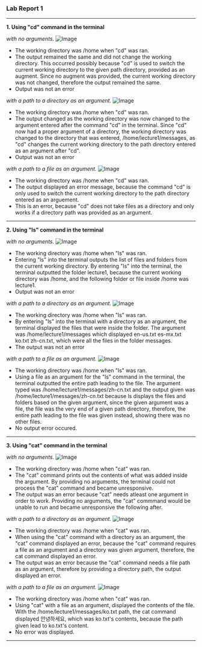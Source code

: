 ### Lab Report 1

---
**1. Using "cd" command in the terminal**

*with no arguments.*
![Image](CD_no_arguments.png)

- The working directory was /home when "cd" was ran.
- The output remained the same and did not change the working directory. This occurred possibly because "cd"
is used to switch the current working directory to the given path directory, provided as an augment. Since 
no augment was provided, the current working directory was not changed, therefore the output 
remained the same.
- Output was not an error

*with a path to a directory as an argument.*
![Image](CD_with_directory_argument.png)

- The working directory was /home when "cd" was ran.
- The output changed as the working directory was now changed to the argument entered after the command "cd"
  in the terminal. Since "cd" now had a proper argument of a directory, the working directory was changed to
  the directory that was entered, /home/lecture1/messages, as "cd" changes the current working directory to the
  path directory entered as an argument after "cd".
- Output was not an error

*with a path to a file as an argument.* 
![Image](CD_with_file_argument.png)
- The working directory was /home when "cd" was ran.
- The output displayed an error message, because the command "cd" is only used to switch the current working
  directory to the path directory entered as an arguement.
- This is an error, because "cd" does not take files as a directory and only works if a directory path was provided
  as an argument.

---
**2. Using "ls" command in the terminal**

*with no arguments.*
![Image](LS_with_no_arguments.png)

- The working directory was /home when "ls" was ran.
- Entering "ls" into the terminal outputs the list of files and folders from the current working directory. By entering
"ls" into the terminal, the terminal outputted the folder lecture1, because the current working directory was /home, and
the following folder or file inside /home was lecture1.
- Output was not an error

*with a path to a directory as an argument.*
![Image](LS_with_directory_argument.png)

- The working directory was /home when "ls" was ran.
- By entering "ls" into the terminal with a directory as an argument, the terminal displayed the files that were inside the
folder. The argument was /home/lecture1/messages which displayed en-us.txt es-mx.txt ko.txt zh-cn.txt, which were all the
files in the folder messages.
- The output was not an error

*with a path to a file as an argument.* 
![Image](LS_with_file_argument.png)

- The working directory was /home when "ls" was ran.
- Using a file as an argument for the "ls" command in the terminal, the terminal outputted the entire path leading to the file.
The argument typed was /home/lecture1/messages/zh-cn.txt and the output given was /home/lecture1/messages/zh-cn.txt because
ls displays the files and folders based on the given argument, since the given argument was a file, the file was the very end
of a given path directory, therefore, the entire path leading to the file was given instead, showing there was no other files.
- No output error occured.
  
---
**3. Using "cat" command in the terminal**

*with no arguments.*
![Image](CAT_with_no_arguments.png)

- The working directory was /home when "cat" was ran.
- The "cat" command prints out the contents of what was added inside the argument. By providing no arguments, the terminal could
not process the "cat" command and became unresponsive.
- The output was an error because "cat" needs atleast one argument in order to work. Providing no arguments, the "cat" commmand
would be unable to run and became unresponsive the following after.

*with a path to a directory as an argument.*
![Image](CAT_with_directory_argument.png)

- The working directory was /home when "cat" was ran.
- When using the "cat" command with a directory as an argument, the "cat" command displayed an error, because the "cat" command
requires a file as an argument and a directory was given argument, therefore, the cat command displayed an error.
- The output was an error because the "cat" command needs a file path as an argument, therefore by providing a directory path,
the output displayed an error.

*with a path to a file as an argument.*
![Image](CAT_with_file_arguments.png)

- The working directory was /home when "cat" was ran.
- Using "cat" with a file as an argument, displayed the contents of the file. With the /home/lecture1/messages/ko.txt path, the
cat command displayed 안녕하세요, which was ko.txt's contents, because the path given lead to ko.txt's content.
- No error was displayed.
  
---
